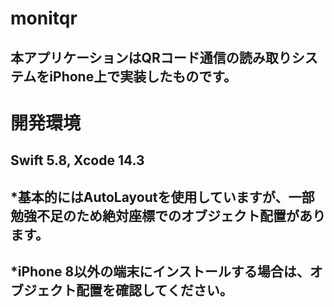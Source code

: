 # monitqr

## 本アプリケーションはQRコード通信の読み取りシステムをiPhone上で実装したものです。

# 開発環境

## Swift 5.8, Xcode 14.3

## *基本的にはAutoLayoutを使用していますが、一部勉強不足のため絶対座標でのオブジェクト配置があります。
## *iPhone 8以外の端末にインストールする場合は、オブジェクト配置を確認してください。
